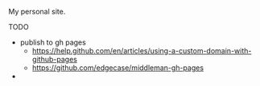 My personal site.

TODO
- publish to gh pages
    - https://help.github.com/en/articles/using-a-custom-domain-with-github-pages
    - https://github.com/edgecase/middleman-gh-pages
- 